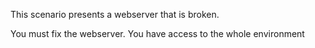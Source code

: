 This scenario presents a webserver that is broken.

You must fix the webserver. You have access to the whole environment
